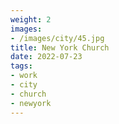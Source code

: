 ```yaml
---
weight: 2
images:
- /images/city/45.jpg
title: New York Church
date: 2022-07-23
tags:
- work
- city
- church
- newyork
---
```


